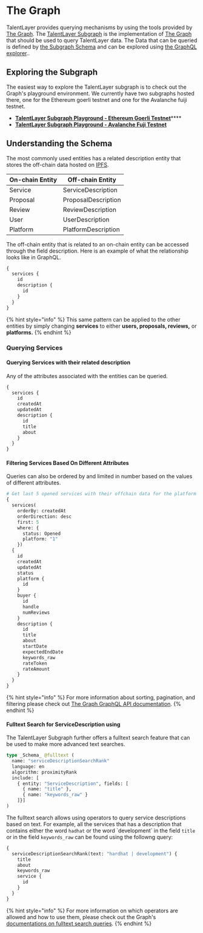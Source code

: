 # The Graph

TalentLayer provides querying mechanisms by using the tools provided by [The Graph](https://thegraph.com/en/). The [TalentLayer Subgraph](https://github.com/TalentLayer/talentlayer-id-subgraph) is the implementation of [The Graph](https://thegraph.com/en/) that should be used to query TalentLayer data. The Data that can be queried is defined by [the Subgraph Schema](https://github.com/TalentLayer/talentlayer-id-subgraph/blob/main/schema.graphql) and can be explored using [the GraphQL explorer](https://cloud.hasura.io/public/graphiql)..

## Exploring the Subgraph

The easiest way to explore the TalentLayer subgraph is to check out the Graph's playground environment. We currently have two subgraphs hosted there, one for the Ethereum goerli testnet and one for the Avalanche fuiji testnet.

* [**TalentLayer Subgraph Playground - Ethereum Goerli Testnet**](https://thegraph.com/hosted-service/subgraph/talentlayer/talent-layer-protocol)****
* [**TalentLayer Subgraph Playground - Avalanche Fuji Testnet**](https://thegraph.com/hosted-service/subgraph/talentlayer/talent-layer-fuji)

## Understanding the Schema

The most commonly used entities has a related description entity that stores the off-chain data hosted on [IPFS](https://www.ipfs.com/).

| On-chain Entity | Off-chain Entity    |
| --------------- | ------------------- |
| Service         | ServiceDescription  |
| Proposal        | ProposalDescription |
| Review          | ReviewDescription   |
| User            | UserDescription     |
| Platform        | PlatformDescription |

The off-chain entity that is related to an on-chain entity can be accessed through the field description. Here is an example of what the relationship looks like in GraphQL.

```graphql
{
  services {
    id
    description {
      id
    }
  }
}
```

{% hint style="info" %}
This same pattern can be applied to the other entities by simply changing **services** to either **users, proposals, reviews,** or **platforms.**
{% endhint %}

### Querying Services

#### Querying Services with their related description

Any of the attributes associated with the entities can be queried.&#x20;

```graphql
{
  services {
    id
    createdAt
    updatedAt
    description {
      id
      title
      about
    }
  }
}
```

#### Filtering Services Based On Different Attributes

Queries can also be ordered by and limited in number based on the values of different attributes.

```graphql
# Get last 5 opened services with their offchain data for the platform 1
{
  services(
    orderBy: createdAt
    orderDirection: desc
    first: 5
    where: {
      status: Opened
      platform: "1"
    })
  {
    id
    createdAt
    updatedAt
    status
    platform {
      id
    }
    buyer {
      id 
      handle 
      numReviews
    }
    description {
      id
      title
      about
      startDate
      expectedEndDate
      keywords_raw
      rateToken
      rateAmount
    }
  }
}
```

{% hint style="info" %}
For more information about sorting, pagination, and filtering please check out [The Graph GraphQL API documentation](https://thegraph.com/docs/en/querying/graphql-api/).
{% endhint %}

#### Fulltext Search for ServiceDescription using

The TalentLayer Subgraph further offers a fulltext search feature that can be used to make more advanced text searches.&#x20;

```graphql
type _Schema_ @fulltext (
  name: "serviceDescriptionSearchRank"
  language: en
  algorithm: proximityRank
  include: [
    { entity: "ServiceDescription", fields: [
      { name: "title" }, 
      { name: "keywords_raw" }
    ]}]
)
```

The fulltext search allows using operators to query service descriptions based on text. For example, all the services that has a description that contains either  the word `hadhat` or the word \`development\` in the field `title` or in the field `keywords_raw` can be found using the followng query:

```graphql
{
  serviceDescriptionSearchRank(text: "hardhat | development") {
    title
    about
    keywords_raw
    service {
      id
    }
  }
}
```

{% hint style="info" %}
For more information on which operators are allowed and how to use them, please check out the Graph's [documentations on fulltext search queries](https://thegraph.com/docs/en/querying/graphql-api/#fulltext-search-queries).
{% endhint %}
